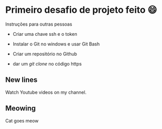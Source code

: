 # Primeiro desafio de projeto feito :smile:

Instruções para outras pessoas

- Criar uma chave ssh e o token 

- Instalar o Git no windows e usar Git Bash

- Criar um repositório no Github

- dar um *git clone* no código https 

## New lines
Watch Youtube videos on my channel.


## Meowing 


Cat goes meow
